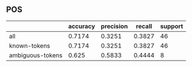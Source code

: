 
## POS

|                  | accuracy | precision | recall | support |
|------------------|----------|-----------|--------|---------|
| all              | 0.7174   | 0.3251    | 0.3827 | 46      |
| known-tokens     | 0.7174   | 0.3251    | 0.3827 | 46      |
| ambiguous-tokens | 0.625    | 0.5833    | 0.4444 | 8       |

